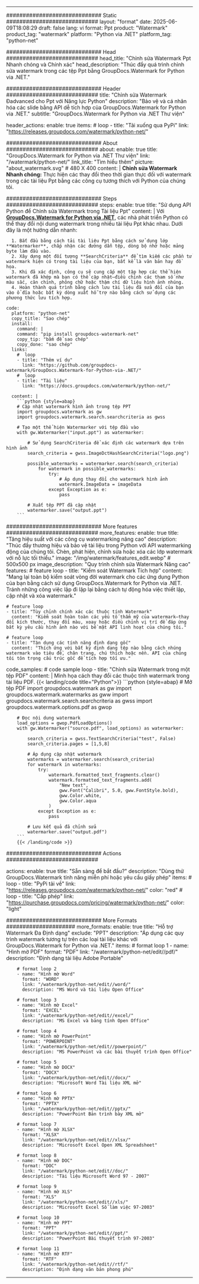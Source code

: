 
---
############################# Static ############################
layout: "format"
date:  2025-06-09T18:08:29
draft: false
lang: vi
format: Ppt
product: "Watermark"
product_tag: "watermark"
platform: "Python via .NET"
platform_tag: "python-net"

############################# Head ############################
head_title: "Chỉnh sửa Watermark Ppt Nhanh chóng và Chính xác"
head_description: "Thúc đẩy quá trình chỉnh sửa watermark trong các tệp Ppt bằng GroupDocs.Watermark for Python via .NET."

############################# Header ############################
title: "Chỉnh sửa Watermark Đadvanced cho Ppt với Năng lực Python" 
description: "Bảo vệ và cá nhân hóa các slide bằng API dễ tích hợp của GroupDocs.Watermark for Python via .NET."
subtitle: "GroupDocs.Watermark for Python via .NET Thư viện" 

header_actions:
  enable: true
  items:
    #  loop
    - title: "Tải xuống qua PyPi"
      link: "https://releases.groupdocs.com/watermark/python-net/"
      
############################# About ############################
about:
    enable: true
    title: "GroupDocs.Watermark for Python via .NET Thư viện"
    link: "/watermark/python-net/"
    link_title: "Tìm hiểu thêm"
    picture: "about_watermark.svg" # 480 X 400
    content: |
       **Chỉnh sửa Watermark Nhanh chóng:** Thực hiện các thay đổi theo thời gian thực đối với watermark trong các tài liệu Ppt bằng các công cụ tương thích với Python của chúng tôi.

############################# Steps ############################
steps:
    enable: true
    title: "Sử dụng API Python để Chỉnh sửa Watermark trong Tài liệu Ppt"
    content: |
      Với **[GroupDocs.Watermark for Python via .NET](https://products.groupdocs.com/watermark/python-net/)**, các nhà phát triển Python có thể thay đổi nội dung watermark trong nhiều tài liệu Ppt khác nhau. Dưới đây là một hướng dẫn nhanh: 
      
      1. Bắt đầu bằng cách tải tài liệu Ppt bằng cách sử dụng lớp **Watermarker**, chấp nhận các đường dẫn tệp, dòng bộ nhớ hoặc mảng byte làm đầu vào.
      2. Xây dựng một đối tượng **SearchCriteria** để tìm kiếm các phần tử watermark hiện có trong tài liệu của bạn, bất kể là văn bản hay đồ họa.
      3. Khi đã xác định, công cụ sẽ cung cấp một tập hợp các thể hiện watermark đã khớp mà bạn có thể cập nhật—điều chỉnh các tham số như màu sắc, căn chỉnh, phông chữ hoặc thậm chí dữ liệu hình ảnh nhúng.
      4. Hoàn thành quá trình bằng cách lưu tài liệu đã sửa đổi của bạn vào ổ đĩa hoặc bất kỳ dòng xuất hỗ trợ nào bằng cách sử dụng các phương thức lưu tích hợp.
   
    code:
      platform: "python-net"
      copy_title: "Sao chép"
      install:
        command: |
        command: "pip install groupdocs-watermark-net"
        copy_tip: "bấm để sao chép"
        copy_done: "sao chép"
      links:
        #  loop
        - title: "Thêm ví dụ"
          link: "https://github.com/groupdocs-watermark/GroupDocs.Watermark-for-Python-via-.NET/"
        #  loop
        - title: "Tài liệu"
          link: "https://docs.groupdocs.com/watermark/python-net/"
          
      content: |
        ```python {style=abap}
        # Cập nhật watermark hình ảnh trong tệp PPT
        import groupdocs.watermark as gw
        import groupdocs.watermark.search.searchcriteria as gwss

        # Tạo một thể hiện Watermarker với tệp đầu vào
        with gw.Watermarker("input.ppt") as watermarker:

            # Sử dụng SearchCriteria để xác định các watermark dựa trên hình ảnh
            search_criteria = gwss.ImageDctHashSearchCriteria("logo.png")

            possible_watermarks = watermarker.search(search_criteria)
                for watermark in possible_watermarks:
                    try:
                        # Áp dụng thay đổi cho watermark hình ảnh
                        watermark.ImageData = imageData
                    except Exception as e:
                        pass

            # Xuất tệp PPT đã cập nhật
            watermarker.save("output.ppt")
        ```     

############################# More features ############################
more_features:
  enable: true
  title: "Tăng hiệu suất với các công cụ watermarking nâng cao"
  description: "Thúc đẩy thương hiệu và bảo vệ tài liệu trong Python với API watermarking động của chúng tôi. Chèn, phát hiện, chỉnh sửa hoặc xóa các lớp watermark với nỗ lực tối thiểu."
  image: "/img/watermark/features_edit.webp" # 500x500 px
  image_description: "Quy trình chỉnh sửa Watermark Nâng cao"
  features:
    # feature loop
    - title: "Kiểm soát Watermark Tích hợp"
      content: "Mang lại toàn bộ kiểm soát vòng đời watermark cho các ứng dụng Python của bạn bằng cách sử dụng GroupDocs.Watermark for Python via .NET. Tránh những công việc lặp đi lặp lại bằng cách tự động hóa việc thiết lập, cập nhật và xóa watermark."

    # feature loop
    - title: "Tùy chỉnh chính xác các thuộc tính Watermark"
      content: "Kiểm soát hoàn toàn các yếu tố thẩm mỹ của watermark—thay đổi kích thước, thay đổi màu, xoay hoặc điều chỉnh vị trí để đáp ứng bất kỳ yêu cầu hình ảnh nào với bề mặt API linh hoạt của chúng tôi."

    # feature loop
    - title: "Tận dụng các tính năng định dạng gốc"
      content: "Thích ứng với bất kỳ định dạng tệp nào bằng cách nhúng watermark vào tiêu đề, chân trang, chú thích hoặc nền. API của chúng tôi tôn trọng cấu trúc gốc để tích hợp tối ưu."
      
  code_samples:
    # code sample loop
    - title: "Chỉnh sửa Watermark trong một tệp PDF"
      content: |
        Minh họa cách thay đổi các thuộc tính watermark trong tài liệu PDF.
        {{< landing/code title="Python">}}
        ```python {style=abap}
        # Mở tệp PDF
        import groupdocs.watermark as gw
        import groupdocs.watermark.watermarks as gww
        import groupdocs.watermark.search.searchcriteria as gwss
        import groupdocs.watermark.options.pdf as gwop

        # Đọc nội dung watermark
        load_options = gwop.PdfLoadOptions()
        with gw.Watermarker("source.pdf", load_options) as watermarker:

            search_criteria = gwss.TextSearchCriteria("test", False)
            search_criteria.pages = [1,5,8]

            # Áp dụng cập nhật watermark
            watermarks = watermarker.search(search_criteria)
            for watermark in watermarks:
                try:
                    watermark.formatted_text_fragments.clear()
                    watermark.formatted_text_fragments.add(
                        "New text", 
                        gww.Font("Calibri", 5.0, gww.FontStyle.bold), 
                        gww.Color.white, 
                        gww.Color.aqua
                    )
                except Exception as e:
                    pass
        
            # Lưu kết quả đã chỉnh sửa
            watermarker.save("output.pdf")
        ```
        {{< /landing/code >}}


############################# Actions ############################

actions:
  enable: true
  title: "Sẵn sàng để bắt đầu?"
  description: "Dùng thử GroupDocs.Watermark tính năng miễn phí hoặc yêu cầu giấy phép"
  items:
    #  loop
    - title: "PyPi tải về"
      link: "https://releases.groupdocs.com/watermark/python-net/"
      color: "red"
        #  loop
    - title: "Cấp phép"
      link: "https://purchase.groupdocs.com/pricing/watermark/python-net/"
      color: "light"


############################# More Formats #####################
more_formats:
    enable: true
    title: "Hỗ trợ Watermark Đa Định dạng"
    exclude: "PPT"
    description: "Áp dụng các quy trình watermark tương tự trên các loại tài liệu khác với GroupDocs.Watermark for Python via .NET."
    items: 
        # format loop 1
        - name: "Hình mờ PDF"
          format: "PDF"
          link: "/watermark/python-net/edit//pdf/"
          description: "Định dạng tài liệu Adobe Portable"

        # format loop 2
        - name: "Hình mờ Word"
          format: "WORD"
          link: "/watermark/python-net/edit//word/"
          description: "MS Word và tài liệu Open Office"
          
        # format loop 3
        - name: "Hình mờ Excel"
          format: "EXCEL"
          link: "/watermark/python-net/edit//excel/"
          description: "MS Excel và bảng tính Open Office"

        # format loop 4
        - name: "Hình mờ PowerPoint"
          format: "POWERPOINT"
          link: "/watermark/python-net/edit//powerpoint/"
          description: "MS PowerPoint và các bài thuyết trình Open Office"

        # format loop 5
        - name: "Hình mờ DOCX"
          format: "DOCX"
          link: "/watermark/python-net/edit//docx/"
          description: "Microsoft Word Tài liệu XML mở"
          
        # format loop 6
        - name: "Hình mờ PPTX"
          format: "PPTX"
          link: "/watermark/python-net/edit//pptx/"
          description: "PowerPoint Bản trình bày XML mở"
          
        # format loop 7
        - name: "Hình mờ XLSX"
          format: "XLSX"
          link: "/watermark/python-net/edit//xlsx/"
          description: "Microsoft Excel Open XML Spreadsheet"

        # format loop 8
        - name: "Hình mờ DOC"
          format: "DOC"
          link: "/watermark/python-net/edit//doc/"
          description: "Tài liệu Microsoft Word 97 - 2007"

        # format loop 9
        - name: "Hình mờ XLS"
          format: "XLS"
          link: "/watermark/python-net/edit//xls/"
          description: "Microsoft Excel Sổ làm việc 97-2003"

        # format loop 10
        - name: "Hình mờ PPT"
          format: "PPT"
          link: "/watermark/python-net/edit//ppt/"
          description: "PowerPoint Bài thuyết trình 97-2003"

        # format loop 11
        - name: "Hình mờ RTF"
          format: "RTF"
          link: "/watermark/python-net/edit//rtf/"
          description: "Định dạng văn bản phong phú"

---
